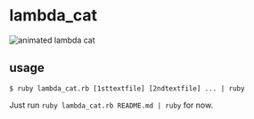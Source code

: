 lambda_cat
==========

![animated lambda cat](https://raw.github.com/wiki/aycabta/lambda_cat/lambda_cat.gif)

## usage

`$ ruby lambda_cat.rb [1sttextfile] [2ndtextfile] ... | ruby`

Just run `ruby lambda_cat.rb README.md | ruby` for now.


